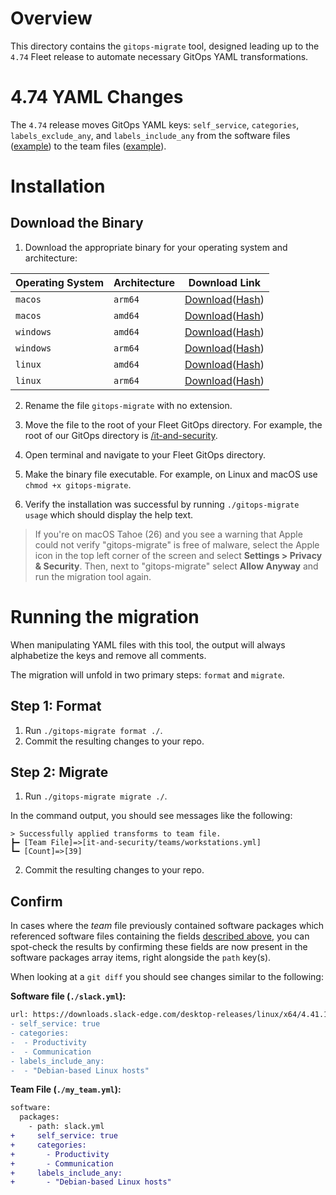 # Overview

This directory contains the `gitops-migrate` tool, designed leading up to the `4.74` Fleet release to automate necessary GitOps YAML transformations.

# 4.74 YAML Changes

The `4.74` release moves GitOps YAML keys: `self_service`, `categories`, `labels_exclude_any`, and `labels_include_any` from the software files ([example](https://github.com/fleetdm/fleet/blob/c9a02741950f6510f9f1be48a2c19bc524417f70/cmd/fleetctl/gitops-migrate/testdata/mozilla-firefox.yml#L2-L9)) to the team files ([example](https://github.com/fleetdm/fleet/blob/c9a02741950f6510f9f1be48a2c19bc524417f70/it-and-security/teams/workstations.yml#L47-L70)).

# Installation

## Download the Binary

1. Download the appropriate binary for your operating system and architecture:

| Operating System | Architecture | Download Link                                                                                                                                                       |
| ---------------- | ------------ | ------------------------------------------------------------------------------------------------------------------------------------------------------------------- |
| `macos`          | `arm64`      | [Download](https://download.fleetdm.com/tools/gitops-migrate-darwin-arm64)([Hash](https://download.fleetdm.com/tools/gitops-migrate-darwin-arm64.sha256))           |
| `macos`          | `amd64`      | [Download](https://download.fleetdm.com/tools/gitops-migrate-darwin-amd64)([Hash](https://download.fleetdm.com/tools/gitops-migrate-darwin-amd64.sha256))           |
| `windows`        | `amd64`      | [Download](https://download.fleetdm.com/tools/gitops-migrate-windows-amd64.exe)([Hash](https://download.fleetdm.com/tools/gitops-migrate-windows-amd64.exe.sha256)) |
| `windows`        | `arm64`      | [Download](https://download.fleetdm.com/tools/gitops-migrate-windows-arm64.exe)([Hash](https://download.fleetdm.com/tools/gitops-migrate-windows-arm64.exe.sha256)) |
| `linux`          | `amd64`      | [Download](https://download.fleetdm.com/tools/gitops-migrate-linux-amd64)([Hash](https://download.fleetdm.com/tools/gitops-migrate-linux-amd64.sha256))             |
| `linux`          | `arm64`      | [Download](https://download.fleetdm.com/tools/gitops-migrate-linux-arm64)([Hash](https://download.fleetdm.com/tools/gitops-migrate-linux-arm64.sha256))             |

2. Rename the file `gitops-migrate` with no extension.

3. Move the file to the root of your Fleet GitOps directory. For example, the root of our GitOps directory is [/it-and-security](https://github.com/fleetdm/fleet/tree/main/it-and-security).

4. Open terminal and navigate to your Fleet GitOps directory. 

5. Make the binary file executable. For example, on Linux and macOS use `chmod +x gitops-migrate`.

6. Verify the installation was successful by running `./gitops-migrate usage` which should display the help text.

> If you're on macOS Tahoe (26) and you see a warning that Apple could not verify "gitops-migrate" is free of malware, select the Apple icon in the top left corner of the screen and select **Settings > Privacy & Security**. Then, next to "gitops-migrate" select **Allow Anyway** and run the migration tool again.

# Running the migration

When manipulating YAML files with this tool, the output will always alphabetize the keys and remove all comments.

The migration will unfold in two primary steps: `format` and `migrate`.

## Step 1: Format

1. Run `./gitops-migrate format ./`.
2. Commit the resulting changes to your repo. 

## Step 2: Migrate

1. Run `./gitops-migrate migrate ./`.

In the command output, you should see messages like the following:
```shell
> Successfully applied transforms to team file.
┣━ [Team File]=>[it-and-security/teams/workstations.yml]
┗━ [Count]=>[39]
```

2. Commit the resulting changes to your repo. 

## Confirm

In cases where the _team_ file previously contained software packages which referenced software files containing the fields [described above](#474-yaml-changes), you can spot-check the results by confirming these fields are now present in the software packages array items, right alongside the `path` key(s).

When looking at a `git diff` you should see changes similar to the following:

**Software file (`./slack.yml`):**
```diff
url: https://downloads.slack-edge.com/desktop-releases/linux/x64/4.41.105/slack-desktop-4.41.105-amd64.deb
- self_service: true
- categories:
-  - Productivity
-  - Communication
- labels_include_any:
-  - "Debian-based Linux hosts"
```

**Team File (`./my_team.yml`):**
```diff
software:
  packages:
    - path: slack.yml
+     self_service: true
+     categories:
+       - Productivity
+       - Communication
+     labels_include_any:
+       - "Debian-based Linux hosts"
```
